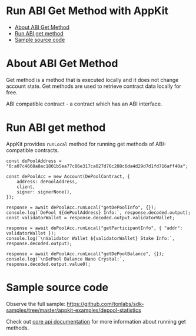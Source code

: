 # Run ABI Get Method with AppKit

- [About ABI Get Method](#about-abi-get-method)
- [Run ABI get method](#run-abi-get-method)
- [Sample source code](#sample-source-code)

# About ABI Get Method

Get method is a method that is executed locally and it does not change account state. Get methods are used to retrieve contract data locally for free. 

ABI compatible contract - a contract which has an ABI interface.

# Run ABI get method

AppKit provides `runLocal` method for running  get methods of ABI-compatible contracts.

    const dePoolAddress = "0:a07c4668a8ac1801b5ea77c86e317ca027d76c288c6da4d29d7d1fd716aff40a";

    const dePoolAcc = new Account(DePoolContract, {
        address: dePoolAddress,
        client,
        signer: signerNone(), 
    });

    response = await dePoolAcc.runLocal("getDePoolInfo", {});
    console.log(`DePool ${dePoolAddress} Info:`, response.decoded.output);
    const validatorWallet = response.decoded.output.validatorWallet;

    response = await dePoolAcc.runLocal("getParticipantInfo", { "addr": validatorWallet });
    console.log(`\nValidator Wallet ${validatorWallet} Stake Info:`, response.decoded.output);

    response = await dePoolAcc.runLocal("getDePoolBalance", {});
    console.log(`\nDePool Balance Nano Crystal:`, response.decoded.output.value0);


# Sample source code

Observe the full sample: https://github.com/tonlabs/sdk-samples/tree/master/appkit-examples/depool-statistics

Check out [core api documentation](https://github.com/tonlabs/TON-SDK/blob/master/guides/work_with_contracts/3_run_abi_get_method.md) for more information about running get methods.